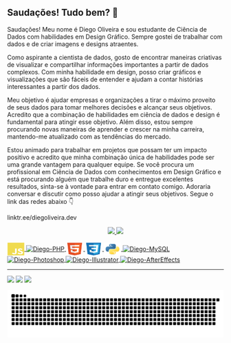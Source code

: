 ## Saudações! Tudo bem? 🚀

<p>


Saudações! Meu nome é Diego Oliveira e sou estudante de Ciência de Dados com habilidades em Design Gráfico. Sempre gostei de trabalhar com dados e de criar imagens e designs atraentes.
  
Como aspirante a cientista de dados, gosto de encontrar maneiras criativas de visualizar e compartilhar informações importantes a partir de dados complexos. Com minha habilidade em design, posso criar gráficos e visualizações que são fáceis de entender e ajudam a contar histórias interessantes a partir dos dados.

Meu objetivo é ajudar empresas e organizações a tirar o máximo proveito de seus dados para tomar melhores decisões e alcançar seus objetivos. Acredito que a combinação de habilidades em ciência de dados e design é fundamental para atingir esse objetivo. Além disso, estou sempre procurando novas maneiras de aprender e crescer na minha carreira, mantendo-me atualizado com as tendências do mercado.

Estou animado para trabalhar em projetos que possam ter um impacto positivo e acredito que minha combinação única de habilidades pode ser uma grande vantagem para qualquer equipe. Se você procura um profissional em Ciência de Dados com conhecimentos em Design Gráfico e está procurando alguém que trabalhe duro e entregue excelentes resultados, sinta-se à vontade para entrar em contato comigo. Adoraria conversar e discutir como posso ajudar a atingir seus objetivos. 
Segue o link das redes abaixo 👇
  
linktr.ee/diegoliveira.dev


</p>

<div align="center">
  <a href="https://github.com/diegoliveiradev">
  <img height="150em" src="https://github-readme-stats.vercel.app/api?username=diegoliveiradev&show_icons=true&theme=midnight-purple&include_all_commits=true&count_private=true"/>
  <img height="150em" src="https://github-readme-stats.vercel.app/api/top-langs/?username=diegoliveiradev&layout=compact&langs_count=7&theme=midnight-purple"/>
</div>


<div style="display: inline_block"><br>
  <img align="center" alt="Diego-Js" height="30" width="40" src="https://raw.githubusercontent.com/devicons/devicon/master/icons/javascript/javascript-plain.svg">
  <img align="center" alt="Diego-PHP" height="30" width="40" src="https://cdn.jsdelivr.net/gh/devicons/devicon/icons/php/php-original.svg">
  <img align="center" alt="Diego-HTML" height="30" width="40" src="https://raw.githubusercontent.com/devicons/devicon/master/icons/html5/html5-original.svg">
  <img align="center" alt="Diego-CSS" height="30" width="40" src="https://raw.githubusercontent.com/devicons/devicon/master/icons/css3/css3-original.svg">
  <img align="center" alt="Diego-Python" height="30" width="40" src="https://raw.githubusercontent.com/devicons/devicon/master/icons/python/python-original.svg">
  <img align="center" alt="Diego-MySQL" height="30" width="40" src="https://cdn.jsdelivr.net/gh/devicons/devicon/icons/mysql/mysql-original-wordmark.svg">
  <img align="center" alt="Diego-Photoshop" height="30" width="40" src="https://cdn.jsdelivr.net/gh/devicons/devicon/icons/photoshop/photoshop-line.svg">
  <img align="center" alt="Diego-Illustrator" height="30" width="40" src="https://cdn.jsdelivr.net/gh/devicons/devicon/icons/illustrator/illustrator-line.svg">
  <img align="center" alt="Diego-AfterEffects" height="30" width="40" src="https://cdn.jsdelivr.net/gh/devicons/devicon/icons/aftereffects/aftereffects-original.svg">
  

</div>
  
  <hr>
 
<div> 
 
  <a href="https://instagram.com/diegoliveira.dev" target="_blank"><img src="https://img.shields.io/badge/-Instagram-%23E4405F?style=for-the-badge&logo=instagram&logoColor=white" target="_blank"></a>
  <a href = "mailto:diegoliveiradev@gmail.com"><img src="https://img.shields.io/badge/-Gmail-%23333?style=for-the-badge&logo=gmail&logoColor=white" target="_blank"></a>
  <a href="https://www.linkedin.com/in/diego-oliveira-29614b210/" target="_blank"><img src="https://img.shields.io/badge/-LinkedIn-%230077B5?style=for-the-badge&logo=linkedin&logoColor=white" target="_blank"></a> 
 
  ![Snake animation](https://github.com/diegoliveiradev/diegoliveiradev/blob/output/github-contribution-grid-snake.svg)
 
</div>
